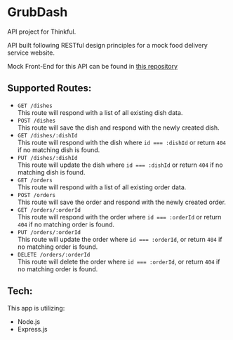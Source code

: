 # GrubDash
API project for Thinkful.

API built following RESTful design principles for a mock food delivery service website.

Mock Front-End for this API can be found in [this repository](https://github.com/smiauek/starter-grub-dash-front-end.git)

## Supported Routes:
- `GET /dishes`  
This route will respond with a list of all existing dish data.
- `POST /dishes`  
This route will save the dish and respond with the newly created dish.
- `GET /dishes/:dishId`  
This route will respond with the dish where `id === :dishId` or return `404` if no matching dish is found.
- `PUT /dishes/:dishId`  
This route will update the dish where `id === :dishId` or return `404` if no matching dish is found.
- `GET /orders`  
This route will respond with a list of all existing order data.
- `POST /orders`  
This route will save the order and respond with the newly created order.
- `GET /orders/:orderId`  
This route will respond with the order where `id === :orderId` or return `404` if no matching order is found.
- `PUT /orders/:orderId`  
This route will update the order where `id === :orderId`, or return `404` if no matching order is found.
- `DELETE /orders/:orderId`  
This route will delete the order where `id === :orderId`, or return `404` if no matching order is found.

## Tech:
This app is utilizing:
- Node.js
- Express.js

